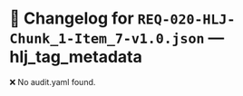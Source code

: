 # 📝 Changelog for `REQ-020-HLJ-Chunk_1-Item_7-v1.0.json` — **hlj_tag_metadata**

❌ No audit.yaml found.
